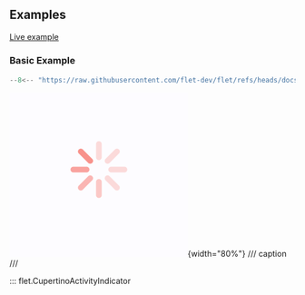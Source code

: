 ## Examples

[Live example](https://flet-controls-gallery.fly.dev/displays/cupertinoactivityindicator)

### Basic Example

```python
--8<-- "https://raw.githubusercontent.com/flet-dev/flet/refs/heads/docs/sdk/python/examples/python/controls/cupertino-activity-indicator/basic.py"
```

![basic](https://raw.githubusercontent.com/flet-dev/flet/docs/sdk/python/examples/python/controls/cupertino-activity-indicator/media/basic.png){width="80%"}
/// caption
///

::: flet.CupertinoActivityIndicator
